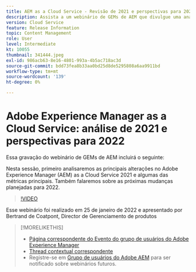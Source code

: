 ```yaml
---
title: AEM as a Cloud Service - Revisão de 2021 e perspectivas para 2022
description: Assista a um webinário de GEMs de AEM que divulgue uma análise do AEM as a Cloud Service em 2021. Obtenha também uma visão geral do que está aguardando para 2022.
version: Cloud Service
feature: Release Information
topic: Content Management
role: User
level: Intermediate
kt: 10055
thumbnail: 341444.jpeg
exl-id: 986acb63-8e16-4801-993a-4b5ac718ac3d
source-git-commit: bdd73fea8b33aa0bd25d8de5295808a6aa9911bd
workflow-type: tm+mt
source-wordcount: '139'
ht-degree: 0%

---
```


# Adobe Experience Manager as a Cloud Service: análise de 2021 e perspectivas para 2022

Essa gravação do webinário de GEMs de AEM incluirá o seguinte:

Nesta sessão, primeiro analisaremos as principais alterações no Adobe Experience Manager (AEM) as a Cloud Service 2021 e algumas das métricas principais. Também falaremos sobre as próximas mudanças planejadas para 2022.

>[!VIDEO](https://video.tv.adobe.com/v/341444/?quality=12&learn=on)

Esse webinário foi realizado em 25 de janeiro de 2022 e apresentado por Bertrand de Coatpont, Director de Gerenciamento de produtos

>[!MORELIKETHIS]
>
>* [Página correspondente do Evento do grupo de usuários do Adobe Experience Manager](https://aem-augs.adobe.com/events/details/adobe-experience-manager-aem-learning-chapter-presents-aem-gems-adobe-experience-manager-as-a-cloud-service-2021-review-and-2022-outlook/)
>* [Thread contextual correspondente](https://adobe.ly/3rqbSOz)
>* Registre-se em [Grupo de usuários do Adobe AEM](https://aem-augs.adobe.com/) para ser notificado sobre webinários futuros.

